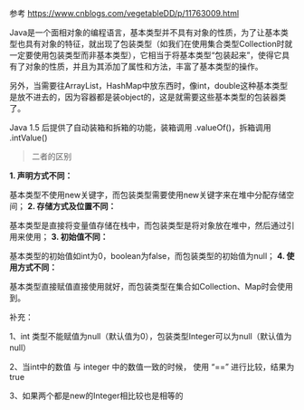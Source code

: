 参考 https://www.cnblogs.com/vegetableDD/p/11763009.html

Java是一个面相对象的编程语言，基本类型并不具有对象的性质，为了让基本类型也具有对象的特征，就出现了包装类型（如我们在使用集合类型Collection时就一定要使用包装类型而非基本类型），它相当于将基本类型“包装起来”，使得它具有了对象的性质，并且为其添加了属性和方法，丰富了基本类型的操作。

另外，当需要往ArrayList，HashMap中放东西时，像int，double这种基本类型是放不进去的，因为容器都是装object的，这是就需要这些基本类型的包装器类了。

Java 1.5 后提供了自动装箱和拆箱的功能，装箱调用 .valueOf()，拆箱调用 .intValue()

> 二者的区别

**1. 声明方式不同：**

基本类型不使用new关键字，而包装类型需要使用new关键字来在堆中分配存储空间；
 **2. 存储方式及位置不同：**

基本类型是直接将变量值存储在栈中，而包装类型是将对象放在堆中，然后通过引用来使用；
 **3. 初始值不同：**

基本类型的初始值如int为0，boolean为false，而包装类型的初始值为null；
 **4. 使用方式不同：**

基本类型直接赋值直接使用就好，而包装类型在集合如Collection、Map时会使用到。

补充：

1、int 类型不能赋值为null（默认值为0），包装类型Integer可以为null（默认值为null）

2、当int中的数值 与 integer 中的数值一致的时候， 使用 “==” 进行比较，结果为true

3、如果两个都是new的Integer相比较也是相等的